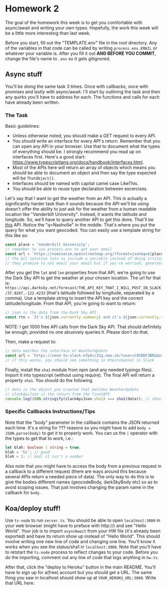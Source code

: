 # Homework 2

The goal of the homework this week is to get you comfortable with async/await and writing your own types. Hopefully, the work this week will be a little more interesting than last week.

Before you start, fill out the "TEMPLATE.env" file in the root directory. Any of the variables in that code can be called by writing `process.env.EMAIL` or whatever your variable is. After you fill it out **AND BEFORE YOU COMMIT**, change the file's name to `.env` so it gets gitignored.

## Async stuff

You'll be doing the same task 3 times. Once with callbacks, once with promises and lastly with async/await. I'll start by outlining the task and then any quirks you'll have to address for each. The functions and calls for each have already been written.

### The Task

Basic guidelines:

- Unless otherwise noted, you should make a GET request to every API.
- You should write an interface for every API's return. Remember that you can open any API in your browser. Use that to document what the types of everything should be. I strongly recommend you read up on interfaces first. Here's a good start: https://www.typescriptlang.org/docs/handbook/interfaces.html.
- Most of the APIs here will return an array of objects which means you should be able to document an object and then say the type expected will be `ThatObject[]`.
- Interfaces should be named with capital camel case LikeThis.
- You should be able to reuse type declaration between excercises.

Let's say that I want to get the weather from an API. This is actually a significantly harder task than it sounds because the API we'll be using doesn't offer the ability to just ask for the weather from a human readable location like "Vanderbilt University". Instead, it wants the latitude and longitude. So, we'll have to query another API to get this done. That'll be [this](https://nominatim.openstreetmap.org/?format=json&q=Nashville&format=json&limit=3) API. Notice the "q=Nashville" in the middle. That's where you put the query for what you want geocoded. You can easily use a template string for this like so:

```ts
const place = 'Vanderbilt University';
// remember to use process.env to get your email
const url = `https://nominatim.openstreetmap.org/?format=json&q=${place}&format=json&limit=3&email=YOUR_EMAIL`;
// the ${} notation lets us include a variable instead of doing irritating string concatenation.
// they promise to not email your email but if you're worried, generate a temp one from mailinator.com
```

After you get the `lat` and `lon` properties from that API, we're going to use the Dark Sky API to get the weather at your chosen location. The url for that is: `https://api.darksky.net/forecast/THE_API_KEY_THAT_I_WILL_POST_IN_SLACK/37.8267,-122.4233` (that's latitude followed by longitude, separated by a comma). Use a template string to insert the API key and the correct latitude/longitude. From that API, you're going to want to return:

```ts
// json is the data from the Dark Sky API.
const rtn = `It's ${json.currently.summary} and it's ${json.currently.temperature} degrees.`; // for the temperature, round to the nearest degree.
```

NOTE: I get 1000 free API calls from the Dark Sky API. That should definitely be enough, provided no one abusively queries it. Please don't do that.

Then, make a request to:

```ts
// data matches the interface of WeatherUpdate
const url = `https://send-to-slack-nfp4cc31q.now.sh/?user=C9S0DF3BR&data=${data}`;
// if this works, you should see something in #testchannel in Slack
```

Finally, install the `sha1` module from npm (and any needed typings files). Import it into typescript (without using require). The final API will return a property `sha1`. You should do the following

```ts
// data is the object you created that matches WeatherUpdate
// slackApiJson is the return from the finalAPI
console.log(JSON.stringify(slackApiJson.sha1) === sha1(data)); // should print true
```

### Specific Callbacks Instructions/Tips

Note that the "body" parameter in the callback contains the JSON returned each time. It's a string for ??? reasons so you might have to add `body = JSON.parse(body)` to get it to properly work. You can us the `|` operator with the types to get that to work, i.e.:

```ts
let blah: boolean | string = true;
blah = 'hi'; // good
blah = 2; // bad; it isn't a number
```

Also note that you might have to access the body from a previous request in a callback to a different request (there are ways around this because several APIs return a needed piece of data). The only way to do this is to give the bodies different names (geocodeBody, darkSkyBody etc) so as to avoid scoping issues. That just involves changing the param name in the callback for `body`.

## Koa/deploy stuff!

Use `ts-node` to run `server.ts`. You should be able to open `localhost:3000` in your web browser (might have to preface with http://) and see "Hello World". Your job is to import `asyncAwait` from your HW file (it's already been exported) and have its return show up instead of "Hello World". This should involve writing one new line of code and changing one line. You'll know it works when you see the status/sha1 in `localhost:3000`. Note that you'll have to retstart the `ts-node` process to reflect changes to your code. Before you do the importing, comment out any line of code that logs anything in `hw.ts`.

After that, click the "deploy to Heroku" button in the main README. You'll have to sign up for a(free) account but you should get a URL. The same thing you saw in localhost should show up at `YOUR_HEROKU_URL:3000`. Write that URL here: 
